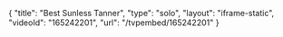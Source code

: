 {
    "title": "Best Sunless Tanner",
    "type": "solo",
    "layout": "iframe-static",
    "videoId": "165242201",
    "url": "\/tvpembed\/165242201"
}